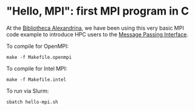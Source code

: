 # "Hello, MPI": first MPI program in C

At the [Bibliotheca Alexandrina](https://www.bibalex.org), we have been
using this very basic MPI code example to introduce HPC users to the
[Message Passing
Interface](https://en.wikipedia.org/wiki/Message_Passing_Interface).

To compile for OpenMPI:

```
make -f Makefile.openmpi
```

To compile for Intel MPI:

```
make -f Makefile.intel
```

To run via Slurm:

```
sbatch hello-mpi.sh
```
